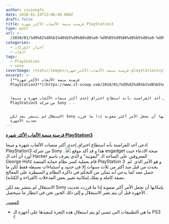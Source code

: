 ```yaml
---
author: visiongfx
date: 2010-01-24T13:06:46.000Z
draft: false
title: قرصنة منصة الألعاب الأكثر شهرة PlayStation3
type: post
url: >-
  /2010/01/%d9%82%d8%b1%d8%b5%d9%86%d8%a9-%d9%85%d9%86%d8%b5%d8%a9-%d8%a7%d9%84%d8%a3%d9%84%d8%b9%d8%a7%d8%a8-%d8%a7%d9%84%d8%a3%d9%83%d8%ab%d8%b1-%d8%b4%d9%87%d8%b1%d8%a9-playstation3/
categories:
  - أخبار الشركات
  - ألعاب
tags:
  - PlayStation
  - sony
coverImage: /static/images/قرصنة-منصة-الألعاب-الأكثر-شهرة-playstation3/playstation-3.jpg
excerpt: >-
  [**قرصنة منصة الألعاب الأكثر شهرة
  PlayStation3**](https://www.it-scoop.com/2010/01/%d9%82%d8%b1%d8%b5%d9%86%d8%a9-%d9%85%d9%86%d8%b5%d8%a9-%d8%a7%d9%84%d8%a3%d9%84%d8%b9%d8%a7%d8%a8-%d8%a7%d9%84%d8%a3%d9%83%d8%ab%d8%b1-%d8%b4%d9%87%d8%b1%d8%a9-playstation3/)


  ادعى أحد القراصنة بأنه استطاع اختراق إحدى أكثر منصات الألعاب شهرة و مبيعا
  PlayStation3 من شركة Sony . .


  الاستغلال لم ينتشر بعد لكن Sony بإمكانها أن تجعل الأمر أكثر صعوبة إذا ما قررت
  تحديث الأجهزة
---
```

[**قرصنة منصة الألعاب الأكثر شهرة PlayStation3**](https://www.it-scoop.com/2010/01/%d9%82%d8%b1%d8%b5%d9%86%d8%a9-%d9%85%d9%86%d8%b5%d8%a9-%d8%a7%d9%84%d8%a3%d9%84%d8%b9%d8%a7%d8%a8-%d8%a7%d9%84%d8%a3%d9%83%d8%ab%d8%b1-%d8%b4%d9%87%d8%b1%d8%a9-playstation3/)

ادعى أحد القراصنة بأنه استطاع اختراق إحدى أكثر منصات الألعاب شهرة و مبيعا PlayStation3 من شركة Sony . ![](/static/images/قرصنة-منصة-الألعاب-الأكثر-شهرة-playstation3/playstation-3.jpg) هذا و قد أكد موقع engadget صحة الادعاء حيث أورد أن أحد الـ Hacker المعروفين على الساحة الـ "آيفونية" و الذي يعرف باسم George Hotz قام بعملية كسر نظام حماية المنصة PlayStation 3  و هو الأمر الذي  لم يحدث من قبل منذ أكثر من ثلاث سنوات إلا في حدود و استثناءات بسيطة فقط لكن ما حصل معه كما يدعي أنه تمكن من التحكم في ذاكرة النظام و السيطرة على المعالج بصفة كاملة و يملك إمكانية تغيير بعض المدخلات (القراءة و الكتابة).

الاستغلال لم ينتشر بعد لكن Sony بإمكانها أن تجعل الأمر أكثر صعوبة إذا ما قررت تحديث الأجهزة قبل أن يتم نشر الاستغلال و إلى ذلك الحين نحن في انتظار ما سيحصل .

[المصدر](http://www.engadget.com/2010/01/23/ps3-finally-properly-hacked/)

-   ما هي التطبيقات التي تتمنى لو يتم استغلال هذه الثغرة لتنفيذها على أجهزة الـ PS3 ؟

